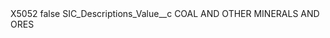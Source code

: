 <?xml version="1.0" encoding="UTF-8"?>
<CustomMetadata xmlns="http://soap.sforce.com/2006/04/metadata" xmlns:xsi="http://www.w3.org/2001/XMLSchema-instance" xmlns:xsd="http://www.w3.org/2001/XMLSchema">
    <label>X5052</label>
    <protected>false</protected>
    <values>
        <field>SIC_Descriptions_Value__c</field>
        <value xsi:type="xsd:string">COAL AND OTHER MINERALS AND ORES</value>
    </values>
</CustomMetadata>
